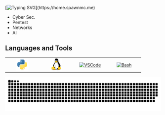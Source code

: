 [![Typing SVG](https://readme-typing-svg.herokuapp.com?size=33&color=38F700&vCenter=true&width=600&height=37&lines=Hi%2C+I´m++Lucas!;%3E%3Csvg%2Fonload%3Dalert(%22Gotcha!%22)%3E)](https://home.spawnmc.me)

* Cyber Sec.
* Pentest
* Networks
* AI


## Languages and Tools

<!--Languages and tools-->
<table align="center">
    <tr>
        <td align="center" width="96">
            <a href="https://www.python.org/" target="_blank">
                <img src="https://raw.githubusercontent.com/devicons/devicon/master/icons/python/python-original.svg" alt="Python" width="40" height="40" />
            </a>
        </td>
        <td align="center" width="96">
            <a href="https://www.linux.org/" target="_blank">
                <img src="https://raw.githubusercontent.com/devicons/devicon/master/icons/linux/linux-original.svg" alt="Linux" width="40" height="40" />
            </a>
        </td>
        <td align="center" width="96">
            <a href="https://code.visualstudio.com/" target="_blank">
                <img src="https://skillicons.dev/icons?i=vscode" alt="VSCode" width="40" height="40" />
            </a>
        </td>
        <td align="center" width="96">
            <a href="https://www.gnu.org/software/bash/" target="_blank">
                <img src="https://skillicons.dev/icons?i=bash" alt="Bash" width="40" height="40" />
            </a>
        </td>
    </tr>
</table>




  <picture>
  <source media="(prefers-color-scheme: dark)" srcset="https://raw.githubusercontent.com/SeppPenner/SeppPenner/output/github-contribution-grid-snake-dark.svg">
  <source media="(prefers-color-scheme: light)" srcset="https://raw.githubusercontent.com/SeppPenner/SeppPenner/output/github-contribution-grid-snake.svg">
  <img alt="github contribution grid snake animation" src="https://raw.githubusercontent.com/SeppPenner/SeppPenner/output/github-contribution-grid-snake.svg">
</picture>
